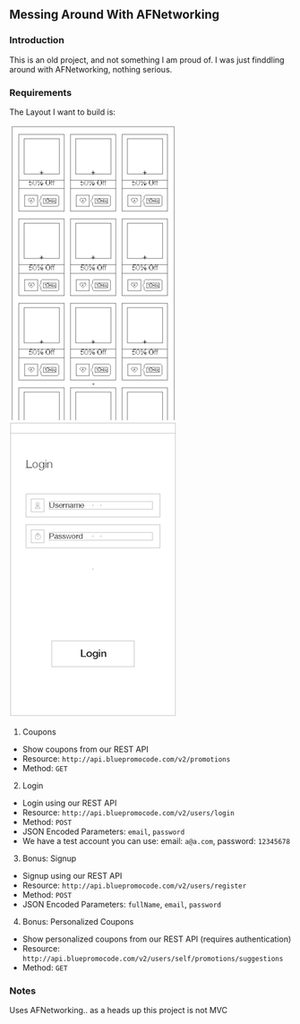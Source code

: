 ## Messing Around With AFNetworking ##


### Introduction ###

This is an old project, and not something I am proud of. I was just finddling around with AFNetworking, nothing serious.

### Requirements ###

The Layout I want to build is:

![](design/coupons.png) ![](design/login.png)


1. Coupons
  - Show coupons from our REST API
  - Resource: `http://api.bluepromocode.com/v2/promotions`
  - Method: `GET` 

2. Login
  - Login using our REST API
  - Resource: `http://api.bluepromocode.com/v2/users/login`
  - Method: `POST` 
  - JSON Encoded Parameters: `email`, `password`
  - We have a test account you can use: email: `a@a.com`, password: `12345678`

3. Bonus: Signup
  - Signup using our REST API
  - Resource: `http://api.bluepromocode.com/v2/users/register`
  - Method: `POST` 
  - JSON Encoded Parameters: `fullName`, `email`, `password` 
	 
4. Bonus: Personalized Coupons 
  - Show personalized coupons from our REST API (requires authentication)
  - Resource: `http://api.bluepromocode.com/v2/users/self/promotions/suggestions`
  - Method: `GET` 



### Notes ###

Uses AFNetworking.. as a heads up this project is not MVC

